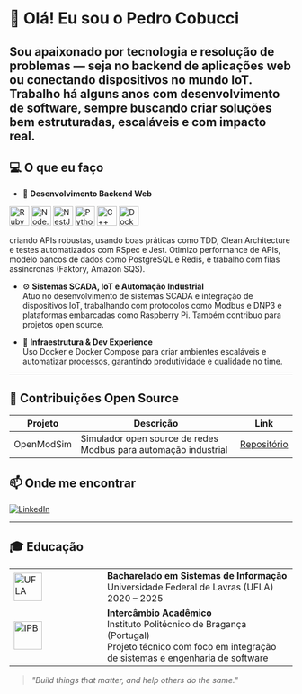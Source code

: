 # 👋 Olá! Eu sou o Pedro Cobucci


Sou apaixonado por tecnologia e resolução de problemas — seja no backend de aplicações web ou conectando dispositivos no mundo IoT. Trabalho há alguns anos com desenvolvimento de software, sempre buscando criar soluções bem estruturadas, escaláveis e com impacto real.
---

## 💻 O que eu faço

- 🚀 **Desenvolvimento Backend Web**
<p align="left">
  <img alt="Ruby" src="https://img.shields.io/badge/-Ruby-CC342D?style=for-the-badge&logo=ruby&logoColor=white" height="35"/>
  <img alt="Node.js" src="https://img.shields.io/badge/-Node.js-339933?style=for-the-badge&logo=node.js&logoColor=white" height="35"/>
  <img alt="NestJS" src="https://img.shields.io/badge/-NestJS-E0234E?style=for-the-badge&logo=nestjs&logoColor=white" height="35"/>
  <img alt="Python" src="https://img.shields.io/badge/-Python-3776AB?style=for-the-badge&logo=python&logoColor=white" height="35"/>
  <img alt="C++" src="https://img.shields.io/badge/-C++-00599C?style=for-the-badge&logo=c%2B%2B&logoColor=white" height="35"/>
  <img alt="Docker" src="https://img.shields.io/badge/-Docker-2496ED?style=for-the-badge&logo=docker&logoColor=white" height="35"/>
</p>


  criando APIs robustas, usando boas práticas como TDD, Clean Architecture e testes automatizados com RSpec e Jest. Otimizo performance de APIs, modelo bancos de dados como PostgreSQL e Redis, e trabalho com filas assíncronas (Faktory, Amazon SQS).

- ⚙️ **Sistemas SCADA, IoT e Automação Industrial**  
  Atuo no desenvolvimento de sistemas SCADA e integração de dispositivos IoT, trabalhando com protocolos como Modbus e DNP3 e plataformas embarcadas como Raspberry Pi. Também contribuo para projetos open source.

- 🐳 **Infraestrutura & Dev Experience**  
  Uso Docker e Docker Compose para criar ambientes escaláveis e automatizar processos, garantindo produtividade e qualidade no time.

---

## 🌟 Contribuições Open Source

| Projeto        | Descrição                                    | Link                                       |
|----------------|----------------------------------------------|--------------------------------------------|
| OpenModSim     | Simulador open source de redes Modbus para automação industrial | [Repositório](https://github.com/sanny32/OpenModSim) |



## 📫 Onde me encontrar

[![LinkedIn](https://img.shields.io/badge/-LinkedIn-0077B5?style=for-the-badge&logo=linkedin&logoColor=white)](https://www.linkedin.com/in/pedro-cobucci-r-5b1701160/)  

---

## 🎓 Educação

<table>
  <tr>
    <td width="150">
      <img alt="UFLA" src="https://www.ufla.br/dcom/wp-content/uploads/2015/07/cropped-logo-ufla.jpg" height="50"/>
    </td>
    <td>
      <strong>Bacharelado em Sistemas de Informação</strong><br/>
      Universidade Federal de Lavras (UFLA)<br/>
      2020 – 2025
    </td>
  </tr>
  <tr>
    <td>
      <img alt="IPB" src="https://www.ufpb.br/aci/contents/noticias/ufpb-renova-acordo-de-cooperacao-com-instituto-politecnico-de-braganca/ipb-logo.jpg/@@images/image.jpeg" height="50"/>
    </td>
    <td>
      <strong>Intercâmbio Acadêmico</strong><br/>
      Instituto Politécnico de Bragança (Portugal)<br/>
      Projeto técnico com foco em integração de sistemas e engenharia de software
    </td>
  </tr>
</table>

> _"Build things that matter, and help others do the same."_
